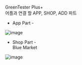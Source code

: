 GreenTester Plus+ <br>
어플과 연결 할 APP, SHOP, ADD 파트 <br>

- App Part - <br>

![image](https://user-images.githubusercontent.com/48445082/85697212-8cf02a00-b714-11ea-8024-dc3ee204e7b5.png)


- Shop Part - <br> Blue Market <br>

![image](https://user-images.githubusercontent.com/48445082/85697531-d50f4c80-b714-11ea-821c-24897295ac9f.png)
